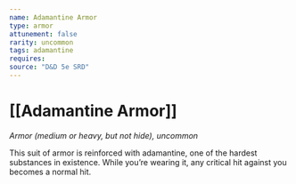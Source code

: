 ```yaml
---
name: Adamantine Armor
type: armor
attunement: false
rarity: uncommon
tags: adamantine
requires: 
source: "D&D 5e SRD"
---
```

# [[Adamantine Armor]]


*Armor (medium or heavy, but not hide), uncommon*

This suit of armor is reinforced with adamantine, one of the hardest substances in existence. While you’re wearing it, any critical hit against you becomes a normal hit.